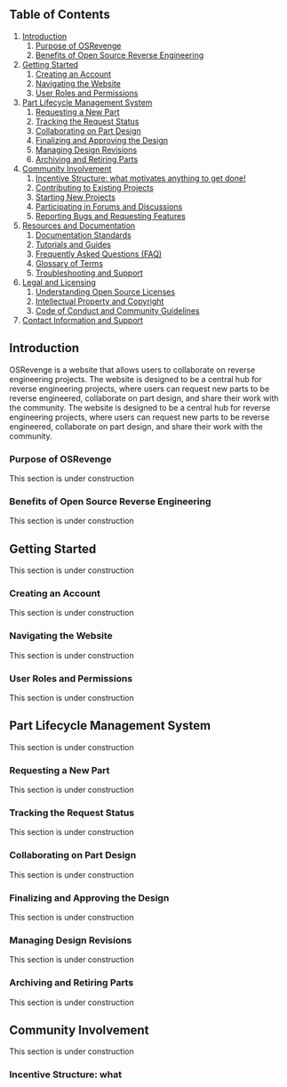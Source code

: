 ## Table of Contents

1. [Introduction](#introduction)
   1. [Purpose of OSRevenge](#purpose)
   2. [Benefits of Open Source Reverse Engineering](#benefits)
2. [Getting Started](#getting-started)
   1. [Creating an Account](#creating-account)
   2. [Navigating the Website](#navigating)
   3. [User Roles and Permissions](#user-roles)
3. [Part Lifecycle Management System](#part-lifecycle)
   1. [Requesting a New Part](#requesting-part)
   2. [Tracking the Request Status](#tracking-status)
   3. [Collaborating on Part Design](#collaborating-design)
   4. [Finalizing and Approving the Design](#finalizing-design)
   5. [Managing Design Revisions](#managing-revisions)
   6. [Archiving and Retiring Parts](#archiving-parts)
4. [Community Involvement](#community)
   1. [Incentive Structure: what motivates anything to get done!](#incentive-structure)
   2. [Contributing to Existing Projects](#contributing-projects)
   3. [Starting New Projects](#starting-projects)
   4. [Participating in Forums and Discussions](#participating-forums)
   5. [Reporting Bugs and Requesting Features](#reporting-bugs)
5. [Resources and Documentation](#resources)
   1. [Documentation Standards](#documentation)
   2. [Tutorials and Guides](#tutorials-guides)
   3. [Frequently Asked Questions (FAQ)](#faq)
   4. [Glossary of Terms](#glossary)
   5. [Troubleshooting and Support](#troubleshooting)
6. [Legal and Licensing](#legal)
   1. [Understanding Open Source Licenses](#understanding-licenses)
   2. [Intellectual Property and Copyright](#intellectual-property)
   3. [Code of Conduct and Community Guidelines](#code-conduct)
7. [Contact Information and Support](#contact)

<!-- Add your content sections here -->

## Introduction

OSRevenge is a website that allows users to collaborate on reverse engineering projects. The website is designed to be a central hub for reverse engineering projects, where users can request new parts to be reverse engineered, collaborate on part design, and share their work with the community. The website is designed to be a central hub for reverse engineering projects, where users can request new parts to be reverse engineered, collaborate on part design, and share their work with the community.

### Purpose of OSRevenge

This section is under construction

### Benefits of Open Source Reverse Engineering

This section is under construction

## Getting Started

This section is under construction

### Creating an Account

This section is under construction

### Navigating the Website

This section is under construction

### User Roles and Permissions

This section is under construction

## Part Lifecycle Management System

This section is under construction

### Requesting a New Part

This section is under construction

### Tracking the Request Status

This section is under construction

### Collaborating on Part Design

This section is under construction

### Finalizing and Approving the Design

This section is under construction

### Managing Design Revisions

This section is under construction

### Archiving and Retiring Parts

This section is under construction

## Community Involvement

This section is under construction

### Incentive Structure: what
